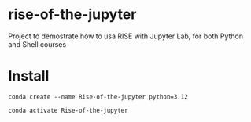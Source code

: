 # rise-of-the-jupyter
Project to demostrate how to usa RISE with Jupyter Lab, for both Python and Shell courses

# Install

```
conda create --name Rise-of-the-jupyter python=3.12

conda activate Rise-of-the-jupyter

```
